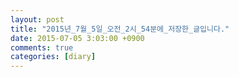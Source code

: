 ```yaml
---
layout: post
title: "2015년_7월_5일_오전_2시_54분에_저장한_글입니다."
date: 2015-07-05 3:03:00 +0900
comments: true 
categories: [diary] 
---
```

 
 
 
 
 
 

